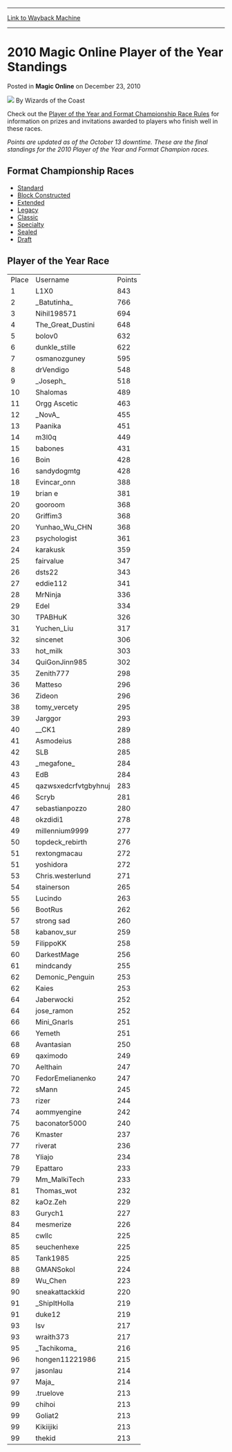 
---
[Link to Wayback Machine](https://web.archive.org/web/20220125163752/https://magic.wizards.com/en/articles/archive/magic-online/2010-magic-online-player-year-standings-2010-12-23)

[_metadata_:author]:- "Wizards of the Coast"
[_metadata_:description]:- "Check out the Player of the Year and Format Championship Race Rules for information on prizes and invitations awarded to players who finish well in these races. Points are updated as of the October 13 downtime. These are the final standings for the 2010 Player of the Year and Format Champion races."
[_metadata_:generator]:- "Drupal 7 (http://drupal.org)"
[_metadata_:node]:- "658036"
[_metadata_:publish_date]:- "2010-12-23"
[_metadata_:source]:- "div-main-content"
[_metadata_:title]:- "2010 Magic Online Player of the Year Standings"
[_metadata_:wayback_capture_timestamp]:- "2022-01-25 16:37:52"
[_metadata_:wayback_raw_url]:- "https://web.archive.org/web/20220125163752id_/https://magic.wizards.com/en/articles/archive/magic-online/2010-magic-online-player-year-standings-2010-12-23"
[_metadata_:wayback_url]:- "https://magic.wizards.com/en/articles/archive/magic-online/2010-magic-online-player-year-standings-2010-12-23"
---


2010 Magic Online Player of the Year Standings
==============================================



 Posted in **Magic Online**
 on December 23, 2010 






![](https://media.magic.wizards.com/styles/auth_small/public/images/person/wizards_author.jpg)
By Wizards of the Coast












Check out the [Player of the Year and Format Championship Race Rules](http://archive.wizards.com/Article.aspx?x=mtg/daily/other/011410a) for information on prizes and invitations awarded to players who finish well in these races.


*Points are updated as of the October 13 downtime. These are the final standings for the 2010 Player of the Year and Format Champion races.*


Format Championship Races
-------------------------


* [Standard](/en/articles/archive/magic-online/2010-magic-online-player-year-standings-2011-01-06-1)
* [Block Constructed](http://archive.wizards.com/magic/magazine/article.aspx?x=mtg/daily/mol/poy2010-bc)
* [Extended](/en/articles/archive/building-budget/2010-magic-online-player-year-standings-2011-01-06-0)
* [Legacy](/en/articles/archive/building-budget/2010-magic-online-player-year-standings-2011-01-06-1)
* [Classic](/en/articles/archive/building-budget/2010-magic-online-player-year-standings-2011-01-06)
* [Specialty](/en/articles/archive/magic-online/2010-magic-online-player-year-standings-2011-01-06-0)
* [Sealed](/en/articles/archive/building-budget/2010-magic-online-player-year-standings-2011-01-06-2)
* [Draft](/en/articles/archive/magic-online/2010-magic-online-player-year-standings-2011-01-06)

Player of the Year Race
-----------------------




|  |  |  |
| --- | --- | --- |
| Place | Username | Points |
| 1 | L1X0 | 843 |
| 2 | \_Batutinha\_ | 766 |
| 3 | Nihil198571 | 694 |
| 4 | The\_Great\_Dustini | 648 |
| 5 | bolov0 | 632 |
| 6 | dunkle\_stille | 622 |
| 7 | osmanozguney | 595 |
| 8 | drVendigo | 548 |
| 9 | \_Joseph\_ | 518 |
| 10 | Shalomas | 489 |
| 11 | Orgg Ascetic | 463 |
| 12 | \_NovA\_ | 455 |
| 13 | Paanika | 451 |
| 14 | m3l0q | 449 |
| 15 | babones | 431 |
| 16 | Boin | 428 |
| 16 | sandydogmtg | 428 |
| 18 | Evincar\_onn | 388 |
| 19 | brian e | 381 |
| 20 | gooroom | 368 |
| 20 | Griffim3 | 368 |
| 20 | Yunhao\_Wu\_CHN | 368 |
| 23 | psychologist | 361 |
| 24 | karakusk | 359 |
| 25 | fairvalue | 347 |
| 26 | dsts22 | 343 |
| 27 | eddie112 | 341 |
| 28 | MrNinja | 336 |
| 29 | Edel | 334 |
| 30 | TPABHuK | 326 |
| 31 | Yuchen\_Liu | 317 |
| 32 | sincenet | 306 |
| 33 | hot\_milk | 303 |
| 34 | QuiGonJinn985 | 302 |
| 35 | Zenith777 | 298 |
| 36 | Matteso | 296 |
| 36 | Zideon | 296 |
| 38 | tomy\_vercety | 295 |
| 39 | Jarggor | 293 |
| 40 | \_\_CK1 | 289 |
| 41 | Asmodeius | 288 |
| 42 | SLB | 285 |
| 43 | \_megafone\_ | 284 |
| 43 | EdB | 284 |
| 45 | qazwsxedcrfvtgbyhnuj | 283 |
| 46 | Scryb | 281 |
| 47 | sebastianpozzo | 280 |
| 48 | okzdidi1 | 278 |
| 49 | millennium9999 | 277 |
| 50 | topdeck\_rebirth | 276 |
| 51 | rextongmacau | 272 |
| 51 | yoshidora | 272 |
| 53 | Chris.westerlund | 271 |
| 54 | stainerson | 265 |
| 55 | Lucindo | 263 |
| 56 | BootRus | 262 |
| 57 | strong sad | 260 |
| 58 | kabanov\_sur | 259 |
| 59 | FilippoKK | 258 |
| 60 | DarkestMage | 256 |
| 61 | mindcandy | 255 |
| 62 | Demonic\_Penguin | 253 |
| 62 | Kaies | 253 |
| 64 | Jaberwocki | 252 |
| 64 | jose\_ramon | 252 |
| 66 | Mini\_Gnarls | 251 |
| 66 | Yemeth | 251 |
| 68 | Avantasian | 250 |
| 69 | qaximodo | 249 |
| 70 | Aelthain | 247 |
| 70 | FedorEmelianenko | 247 |
| 72 | sMann | 245 |
| 73 | rizer | 244 |
| 74 | aommyengine | 242 |
| 75 | baconator5000 | 240 |
| 76 | Kmaster | 237 |
| 77 | riverat | 236 |
| 78 | Yliajo | 234 |
| 79 | Epattaro | 233 |
| 79 | Mm\_MalkiTech | 233 |
| 81 | Thomas\_wot | 232 |
| 82 | kaOz.Zeh | 229 |
| 83 | Gurych1 | 227 |
| 84 | mesmerize | 226 |
| 85 | cwllc | 225 |
| 85 | seuchenhexe | 225 |
| 85 | Tank1985 | 225 |
| 88 | GMANSokol | 224 |
| 89 | Wu\_Chen | 223 |
| 90 | sneakattackkid | 220 |
| 91 | \_ShipItHolla | 219 |
| 91 | duke12 | 219 |
| 93 | lsv | 217 |
| 93 | wraith373 | 217 |
| 95 | \_Tachikoma\_ | 216 |
| 96 | hongen11221986 | 215 |
| 97 | jasonlau | 214 |
| 97 | Maja\_ | 214 |
| 99 | .truelove | 213 |
| 99 | chihoi | 213 |
| 99 | Goliat2 | 213 |
| 99 | Kikiijiki | 213 |
| 99 | thekid | 213 |







